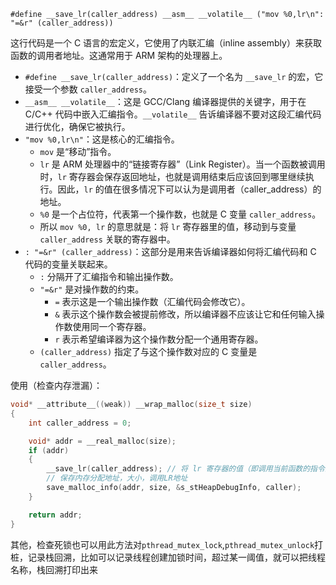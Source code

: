 `#define __save_lr(caller_address) __asm__ __volatile__ ("mov %0,lr\n": "=&r" (caller_address)) `

这行代码是一个 C 语言的宏定义，它使用了内联汇编（inline assembly）来获取函数的调用者地址。这通常用于 ARM 架构的处理器上。

*   `#define __save_lr(caller_address)`：定义了一个名为 `__save_lr` 的宏，它接受一个参数 `caller_address`。
*   `__asm__ __volatile__`：这是 GCC/Clang 编译器提供的关键字，用于在 C/C++ 代码中嵌入汇编指令。`__volatile__` 告诉编译器不要对这段汇编代码进行优化，确保它被执行。
*   `"mov %0,lr\n"`：这是核心的汇编指令。
    *   `mov` 是“移动”指令。
    *   `lr` 是 ARM 处理器中的“链接寄存器”（Link Register）。当一个函数被调用时，`lr` 寄存器会保存返回地址，也就是调用结束后应该回到哪里继续执行。因此，`lr` 的值在很多情况下可以认为是调用者（caller_address）的地址。
    *   `%0` 是一个占位符，代表第一个操作数，也就是 C 变量 `caller_address`。
    *   所以 `mov %0, lr` 的意思就是：将 `lr` 寄存器里的值，移动到与变量 `caller_address` 关联的寄存器中。
*   `: "=&r" (caller_address)`：这部分是用来告诉编译器如何将汇编代码和 C 代码的变量关联起来。
    *   `:` 分隔开了汇编指令和输出操作数。
    *   `"=&r"` 是对操作数的约束。
        *   `=` 表示这是一个输出操作数（汇编代码会修改它）。
        *   `&` 表示这个操作数会被提前修改，所以编译器不应该让它和任何输入操作数使用同一个寄存器。
        *   `r` 表示希望编译器为这个操作数分配一个通用寄存器。
    *   `(caller_address)` 指定了与这个操作数对应的 C 变量是 `caller_address`。


使用（检查内存泄漏）：

```c
void* __attribute__((weak)) __wrap_malloc(size_t size)
{
    int caller_address = 0;

    void* addr = __real_malloc(size);
    if (addr)
    {
        __save_lr(caller_address); // 将 lr 寄存器的值（即调用当前函数的指令的地址）存入 caller_address变量中。
        // 保存内存分配地址，大小，调用LR地址
        save_malloc_info(addr, size, &s_stHeapDebugInfo, caller);
    }

    return addr;
}
```

其他，检查死锁也可以用此方法对`pthread_mutex_lock`,`pthread_mutex_unlock`打桩，记录栈回溯，比如可以记录线程创建加锁时间，超过某一阈值，就可以把线程名称，栈回溯打印出来
